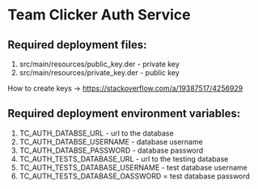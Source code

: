 # Team Clicker Auth Service

## Required deployment files:

 1. src/main/resources/public_key.der - private key
 2. src/main/resources/private_key.der - public key

How to create keys -> https://stackoverflow.com/a/19387517/4256929

## Required deployment environment variables:

 1. TC_AUTH_DATABSE_URL - url to the database
 2. TC_AUTH_DATABSE_USERNAME - database username
 3. TC_AUTH_DATABSE_PASSWORD - database password
 4. TC_AUTH_TESTS_DATABASE_URL - url to the testing database
 5. TC_AUTH_TESTS_DATABASE_USERNAME - test database username
 6. TC_AUTH_TESTS_DATABASE_OASSWORD = test database password